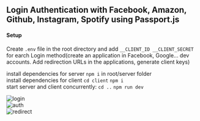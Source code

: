 ## Login Authentication with Facebook, Amazon, Github, Instagram, Spotify using Passport.js   

#### Setup  
Create `.env` file in the root directory and add `__CLIENT_ID __CLIENT_SECRET` for earch Login method(create an application in Facebook, Google... dev accounts.  Add redirection URLs in the applications, generate client keys) 

install dependencies for server `npm i` in root/server folder    
install dependencies for client `cd client` `npm i`    
start server and client concurrently: `cd ..` `npm run dev` 


![login](https://res.cloudinary.com/dnkftif1n/image/upload/v1609651095/projectsGitHUB/login%20passport/2021-01-03_5-43-30_wqqsuz.png)  
![auth](https://res.cloudinary.com/dnkftif1n/image/upload/v1609651080/projectsGitHUB/login%20passport/sgn_vrn0o0.png)  
![redirect](https://res.cloudinary.com/dnkftif1n/image/upload/v1609651080/projectsGitHUB/login%20passport/user_info_xqn5sz.png)
